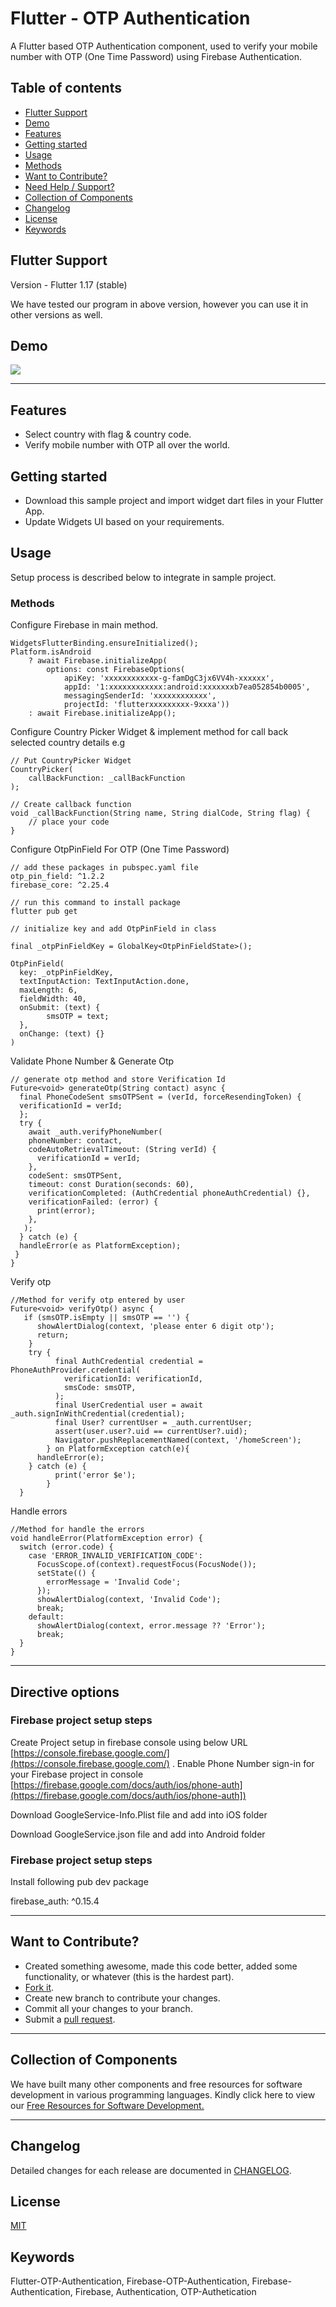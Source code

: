 # Flutter - OTP Authentication

A Flutter based OTP Authentication component, used to verify your mobile number with OTP (One Time Password) using Firebase Authentication. 


## Table of contents
- [Flutter Support](#flutter-support)
- [Demo](#demo)
- [Features](#features)
- [Getting started](#getting-started)
- [Usage](#usage)
- [Methods](#methods)
- [Want to Contribute?](#want-to-contribute)
- [Need Help / Support?](#need-help)
- [Collection of Components](#collection-of-Components)
- [Changelog](#changelog)
- [License](#license)
- [Keywords](#Keywords)


## Flutter Support

Version - Flutter 1.17 (stable)

We have tested our program in above version, however you can use it in other versions as well.


## Demo
[![](wliotpauthentication.jpg)](https://github.com/weblineindia/Flutter-OTP-Authentication/blob/master/wliotpauthentication.jpg)

------

## Features

* Select country with flag & country code. 
* Verify mobile number with OTP all over the world.


## Getting started

* Download this sample project and import widget dart files in your Flutter App. 
* Update Widgets UI based on your requirements. 


## Usage

Setup process is described below to integrate in sample project.

### Methods

Configure Firebase in main method.
    
    WidgetsFlutterBinding.ensureInitialized();
    Platform.isAndroid
        ? await Firebase.initializeApp(
            options: const FirebaseOptions(
                apiKey: 'xxxxxxxxxxxx-g-famDgC3jx6VV4h-xxxxxx',
                appId: '1:xxxxxxxxxxxx:android:xxxxxxxb7ea052854b0005',
                messagingSenderId: 'xxxxxxxxxxxx',
                projectId: 'flutterxxxxxxxxx-9xxxa'))
        : await Firebase.initializeApp();

Configure Country Picker Widget & implement method for call back selected country details e.g
      
    // Put CountryPicker Widget
    CountryPicker(
        callBackFunction: _callBackFunction
    );
       
    // Create callback function 
    void _callBackFunction(String name, String dialCode, String flag) {
        // place your code
    }
    
Configure OtpPinField For OTP (One Time Password)
    
    // add these packages in pubspec.yaml file
    otp_pin_field: ^1.2.2
    firebase_core: ^2.25.4
       
    // run this command to install package
    flutter pub get
       
    // initialize key and add OtpPinField in class

    final _otpPinFieldKey = GlobalKey<OtpPinFieldState>();

    OtpPinField(
      key: _otpPinFieldKey,
      textInputAction: TextInputAction.done,
      maxLength: 6,
      fieldWidth: 40,
      onSubmit: (text) {
            smsOTP = text;
      },
      onChange: (text) {}
    )
      
Validate Phone Number & Generate Otp     
      
    // generate otp method and store Verification Id
    Future<void> generateOtp(String contact) async {
      final PhoneCodeSent smsOTPSent = (verId, forceResendingToken) {
      verificationId = verId;
      };
      try {
        await _auth.verifyPhoneNumber(
        phoneNumber: contact,
        codeAutoRetrievalTimeout: (String verId) {
          verificationId = verId;
        },
        codeSent: smsOTPSent,
        timeout: const Duration(seconds: 60),
        verificationCompleted: (AuthCredential phoneAuthCredential) {},
        verificationFailed: (error) {
          print(error);
        },
       );
      } catch (e) {
      handleError(e as PlatformException);
     }
    }
       

Verify otp                   
       
    //Method for verify otp entered by user  
    Future<void> verifyOtp() async {
       if (smsOTP.isEmpty || smsOTP == '') {
          showAlertDialog(context, 'please enter 6 digit otp');
          return;
        }
        try {
              final AuthCredential credential = PhoneAuthProvider.credential(
                verificationId: verificationId,
                smsCode: smsOTP,
              );
              final UserCredential user = await _auth.signInWithCredential(credential);
              final User? currentUser = _auth.currentUser;
              assert(user.user?.uid == currentUser?.uid);
              Navigator.pushReplacementNamed(context, '/homeScreen');
            } on PlatformException catch(e){
          handleError(e);
        } catch (e) {
              print('error $e');
            }
      }


Handle errors

    //Method for handle the errors
    void handleError(PlatformException error) {
      switch (error.code) {
        case 'ERROR_INVALID_VERIFICATION_CODE':
          FocusScope.of(context).requestFocus(FocusNode());
          setState(() {
            errorMessage = 'Invalid Code';
          });
          showAlertDialog(context, 'Invalid Code');
          break;
        default:
          showAlertDialog(context, error.message ?? 'Error');
          break;
      }
    }
    
------

## Directive options

### Firebase project setup steps

Create Project setup in firebase console using below URL [https://console.firebase.google.com/](https://console.firebase.google.com/) . Enable Phone Number sign-in for your Firebase project in console
[https://firebase.google.com/docs/auth/ios/phone-auth](https://firebase.google.com/docs/auth/ios/phone-auth])

Download GoogleService-Info.Plist file and add into iOS folder

Download GoogleService.json file and add into Android folder

### Firebase project setup steps

Install following pub dev package

firebase_auth: ^0.15.4

------

## Want to Contribute?

- Created something awesome, made this code better, added some functionality, or whatever (this is the hardest part).
- [Fork it](http://help.github.com/forking/).
- Create new branch to contribute your changes.
- Commit all your changes to your branch.
- Submit a [pull request](http://help.github.com/pull-requests/).

 ------
 
## Collection of Components
 We have built many other components and free resources for software development in various programming languages. Kindly click here to view our [Free Resources for Software Development.](https://www.weblineindia.com/software-development-resources.html)
 
------

## Changelog
Detailed changes for each release are documented in [CHANGELOG](./CHANGELOG).

## License
[MIT](LICENSE)

[mit]: https://github.com/weblineindia/Flutter-OTP-Authentication/blob/master/LICENSE

## Keywords
Flutter-OTP-Authentication, Firebase-OTP-Authentication, Firebase-Authentication, Firebase, Authentication, OTP-Authetication

